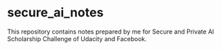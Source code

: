 # secure_ai_notes
This repository contains notes prepared by me for Secure and Private AI Scholarship Challenge of Udacity and Facebook.
